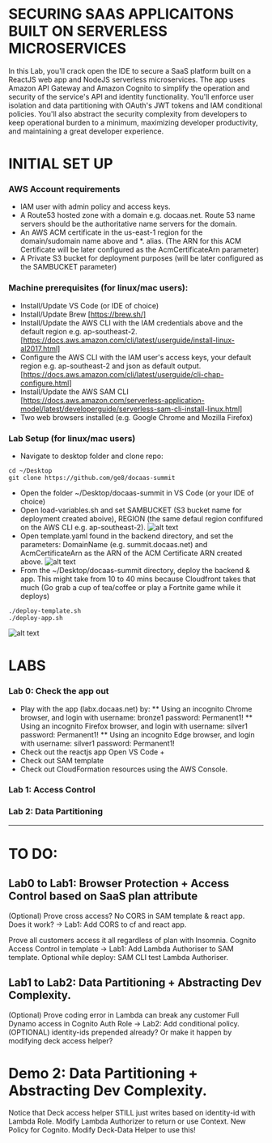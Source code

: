 # SECURING SAAS APPLICAITONS BUILT ON SERVERLESS MICROSERVICES
In this Lab, you'll crack open the IDE to secure a SaaS platform built on a ReactJS web app and NodeJS serverless microservices. The app uses Amazon API Gateway and Amazon Cognito to simplify the operation and security of the service's API and identity functionality. You'll enforce user isolation and data partitioning with OAuth's JWT tokens and IAM conditional policies. You'll also abstract the security complexity from developers to keep operational burden to a minimum, maximizing developer productivity, and maintaining a great developer experience.

# INITIAL SET UP
### AWS Account requirements
* IAM user with admin policy and access keys.
* A Route53 hosted zone with a domain e.g. docaas.net. Route 53 name servers should be the authoritative name servers for the domain.
* An AWS ACM certificate in the us-east-1 region for the domain/sudomain name above and *. alias. (The ARN for this ACM Certificate will be later configured as the AcmCertificateArn parameter)
* A Private S3 bucket for deployment purposes (will be later configured as the SAMBUCKET parameter)
### Machine prerequisites (for linux/mac users):
* Install/Update VS Code (or IDE of choice)
* Install/Update Brew [https://brew.sh/]
* Install/Update the AWS CLI with the IAM credentials above and the default region e.g. ap-southeast-2. [https://docs.aws.amazon.com/cli/latest/userguide/install-linux-al2017.html]
* Configure the AWS CLI with the IAM user's access keys, your default region e.g. ap-southeast-2 and json as default output. [https://docs.aws.amazon.com/cli/latest/userguide/cli-chap-configure.html]
* Install/Update the AWS SAM CLI [https://docs.aws.amazon.com/serverless-application-model/latest/developerguide/serverless-sam-cli-install-linux.html]
* Two web browsers installed (e.g. Google Chrome and Mozilla Firefox)
### Lab Setup (for linux/mac users)
* Navigate to desktop folder and clone repo: 
```shell
cd ~/Desktop
git clone https://github.com/ge8/docaas-summit
```
* Open the folder ~/Desktop/docaas-summit in VS Code (or your IDE of choice)
* Open load-variables.sh and set SAMBUCKET (S3 bucket name for deployment created aboive), REGION (the same defaul region confifured on the AWS CLI e.g. ap-southeast-2).
![alt text](https://github.com/ge8/docaas-summit/raw/master/frontend/src/images/1.png "Logo Title Text 1")
* Open template.yaml found in the backend directory, and set the parameters: DomainName (e.g. summit.docaas.net) and AcmCertificateArn as the ARN of the ACM Certificate ARN created above.
![alt text](https://github.com/ge8/docaas-summit/raw/master/frontend/src/images/2.png "Logo Title Text 1")
* From the ~/Desktop/docaas-summit directory, deploy the backend & app. This might take from 10 to 40 mins because Cloudfront takes that much (Go grab a cup of tea/coffee or play a Fortnite game while it deploys)
```shell
./deploy-template.sh 
./deploy-app.sh
```
![alt text](https://github.com/ge8/docaas-summit/raw/master/frontend/src/images/3.png "Logo Title Text 1")

# LABS 
### Lab 0: Check the app out
* Play with the app (labx.docaas.net) by:
** Using an incognito Chrome browser, and login with username: bronze1 password: Permanent1!
** Using an incognito Firefox browser, and login with username: silver1 password: Permanent1!
** Using an incognito Edge browser, and login with username: silver1 password: Permanent1!
* Check out the reactjs app
Open VS Code + 
* Check out SAM template
* Check out CloudFormation resources using the AWS Console.

### Lab 1: Access Control


### Lab 2: Data Partitioning


-------------------------

# TO DO:
## Lab0 to Lab1: Browser Protection + Access Control based on SaaS plan attribute
(Optional) Prove cross access?
No CORS in SAM template & react app. Does it work? -> Lab1: Add CORS to cf and react app.

Prove all customers access it all regardless of plan with Insomnia.
Cognito Access Control in template -> Lab1: Add Lambda Authoriser to SAM template.
Optional while deploy: SAM CLI test Lambda Authoriser.

## Lab1 to Lab2: Data Partitioning + Abstracting Dev Complexity.
(Optional) Prove coding error in Lambda can break any customer
Full Dynamo access in Cognito Auth Role -> Lab2: Add conditional policy.
(OPTIONAL) identity-ids prepended already? Or make it happen by modifying deck access helper?


# Demo 2: Data Partitioning + Abstracting Dev Complexity.
Notice that Deck access helper STILL just writes based on identity-id with Lambda Role.
Modify Lambda Authorizer to return or use Context.
New Policy for Cognito.
Modify Deck-Data Helper to use this!
